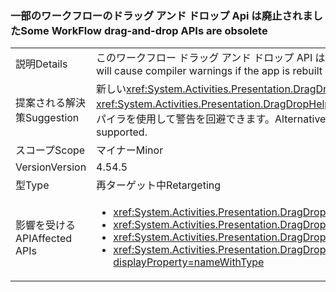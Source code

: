### <a name="some-workflow-drag-and-drop-apis-are-obsolete"></a><span data-ttu-id="4f7b8-101">一部のワークフローのドラッグ アンド ドロップ Api は廃止されました</span><span class="sxs-lookup"><span data-stu-id="4f7b8-101">Some WorkFlow drag-and-drop APIs are obsolete</span></span>

|   |   |
|---|---|
|<span data-ttu-id="4f7b8-102">説明</span><span class="sxs-lookup"><span data-stu-id="4f7b8-102">Details</span></span>|<span data-ttu-id="4f7b8-103">このワークフロー ドラッグ アンド ドロップ API は今後使用しませんあり 4.5 に対して、アプリが再構築する場合はコンパイラの警告が発生します。</span><span class="sxs-lookup"><span data-stu-id="4f7b8-103">This WorkFlow drag-and-drop API is obsolete and will cause compiler warnings if the app is rebuilt against 4.5.</span></span>|
|<span data-ttu-id="4f7b8-104">提案される解決策</span><span class="sxs-lookup"><span data-stu-id="4f7b8-104">Suggestion</span></span>|<span data-ttu-id="4f7b8-105">新しい<xref:System.Activities.Presentation.DragDropHelper?displayProperty=name>複数のオブジェクトで操作をサポートする Api を代わりに使用する必要があります。</span><span class="sxs-lookup"><span data-stu-id="4f7b8-105">New <xref:System.Activities.Presentation.DragDropHelper?displayProperty=name> APIs that support operations with multiple objects should be used instead.</span></span> <span data-ttu-id="4f7b8-106">または、ビルド警告を抑制するか、古いコンパイラを使用して警告を回避できます。</span><span class="sxs-lookup"><span data-stu-id="4f7b8-106">Alternatively, the build warnings can be suppressed or they can be avoided by using an older compiler.</span></span> <span data-ttu-id="4f7b8-107">API は、まだサポートされています。</span><span class="sxs-lookup"><span data-stu-id="4f7b8-107">The APIs are still supported.</span></span>|
|<span data-ttu-id="4f7b8-108">スコープ</span><span class="sxs-lookup"><span data-stu-id="4f7b8-108">Scope</span></span>|<span data-ttu-id="4f7b8-109">マイナー</span><span class="sxs-lookup"><span data-stu-id="4f7b8-109">Minor</span></span>|
|<span data-ttu-id="4f7b8-110">Version</span><span class="sxs-lookup"><span data-stu-id="4f7b8-110">Version</span></span>|<span data-ttu-id="4f7b8-111">4.5</span><span class="sxs-lookup"><span data-stu-id="4f7b8-111">4.5</span></span>|
|<span data-ttu-id="4f7b8-112">型</span><span class="sxs-lookup"><span data-stu-id="4f7b8-112">Type</span></span>|<span data-ttu-id="4f7b8-113">再ターゲット中</span><span class="sxs-lookup"><span data-stu-id="4f7b8-113">Retargeting</span></span>|
|<span data-ttu-id="4f7b8-114">影響を受ける API</span><span class="sxs-lookup"><span data-stu-id="4f7b8-114">Affected APIs</span></span>|<ul><li><xref:System.Activities.Presentation.DragDropHelper.DoDragMove(System.Activities.Presentation.WorkflowViewElement,System.Windows.Point)?displayProperty=nameWithType></li><li><xref:System.Activities.Presentation.DragDropHelper.GetCompositeView(System.Windows.DragEventArgs)?displayProperty=nameWithType></li><li><xref:System.Activities.Presentation.DragDropHelper.GetDraggedModelItem(System.Windows.DragEventArgs)?displayProperty=nameWithType></li><li><xref:System.Activities.Presentation.DragDropHelper.GetDroppedObject(System.Windows.DependencyObject,System.Windows.DragEventArgs,System.Activities.Presentation.EditingContext)?displayProperty=nameWithType></li></ul>|

